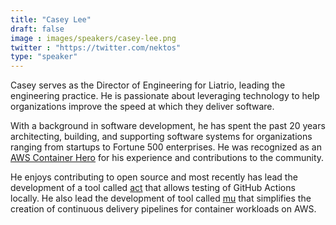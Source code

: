 ```yaml
---
title: "Casey Lee"
draft: false
image : images/speakers/casey-lee.png
twitter : "https://twitter.com/nektos"
type: "speaker"
---
```


Casey serves as the Director of Engineering for Liatrio, leading the engineering practice.  He is passionate about leveraging technology to help organizations improve the speed at which they deliver software. 

With a background in software development, he has spent the past 20 years architecting, building, and supporting software systems for organizations ranging from startups to Fortune 500 enterprises.  He was recognized as an [AWS Container Hero](https://aws.amazon.com/developer/community/heroes/casey-lee/) for his experience and contributions to the community.

He enjoys contributing to open source and most recently has lead the development of a tool called [act](https://github.com/nektos/act) that allows testing of GitHub Actions locally.  He also lead the development of tool called [mu](https://github.com/stelligent/mu) that simplifies the creation of continuous delivery pipelines for container workloads on AWS.
